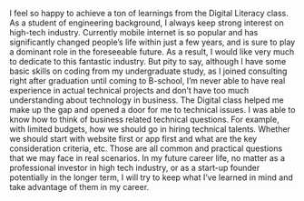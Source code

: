 I feel so happy to achieve a ton of learnings from the Digital Literacy class. As a student of engineering background, I always keep strong interest on high-tech industry. Currently mobile internet is so popular and has significantly changed people’s life within just a few years, and is sure to play a dominant role in the foreseeable future. As a result, I would like very much to dedicate to this fantastic industry. But pity to say, although I have some basic skills on coding from my undergraduate study, as I joined consulting right after graduation until coming to B-school, I’m never able to have real experience in actual technical projects and don’t have too much understanding about technology in business. The Digital class helped me make up the gap and opened a door for me to technical issues. I was able to know how to think of business related technical questions. For example, with limited budgets, how we should go in hiring technical talents. Whether we should start with website first or app first and what are the key consideration criteria, etc. Those are all common and practical questions that we may face in real scenarios. In my future career life, no matter as a professional investor in high tech industry, or as a start-up founder potentially in the longer term, I will try to keep what I’ve learned in mind and take advantage of them in my career.

[link the pic]: http://thumbs.dreamstime.com/x/beyond-digital-thinking-28631376.jpg
